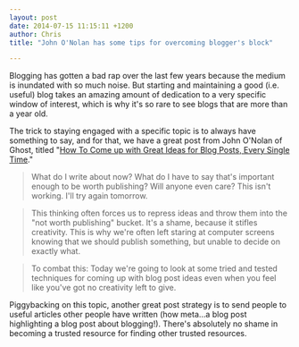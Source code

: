 ```yaml
---
layout: post
date: 2014-07-15 11:15:11 +1200
author: Chris
title: "John O'Nolan has some tips for overcoming blogger's block"

---
```


<!-- excerpt -->

Blogging has gotten a bad rap over the last few years because the medium is inundated with so much noise. But starting and maintaining a good (i.e. useful) blog takes an amazing amount of dedication to a very specific window of interest, which is why it's so rare to see blogs that are more than a year old.

The trick to staying engaged with a specific topic is to always have something to say, and for that, we have a great post from John O'Nolan of Ghost, titled "[How To Come up with Great Ideas for Blog Posts, Every Single Time](http://blog.ghost.org/great-blog-post-ideas/)."

<!-- /excerpt -->

>What do I write about now? What do I have to say that's important enough to be worth publishing? Will anyone even care? This isn't working. I'll try again tomorrow.

>This thinking often forces us to repress ideas and throw them into the "not worth publishing" bucket. It's a shame, because it stifles creativity. This is why we're often left staring at computer screens knowing that we should publish something, but unable to decide on exactly what.

>To combat this: Today we're going to look at some tried and tested techniques for coming up with blog post ideas even when you feel like you've got no creativity left to give.

Piggybacking on this topic, another great post strategy is to send people to useful articles other people have written (how meta...a blog post highlighting a blog post about blogging!). There's absolutely no shame in becoming a trusted resource for finding other trusted resources.